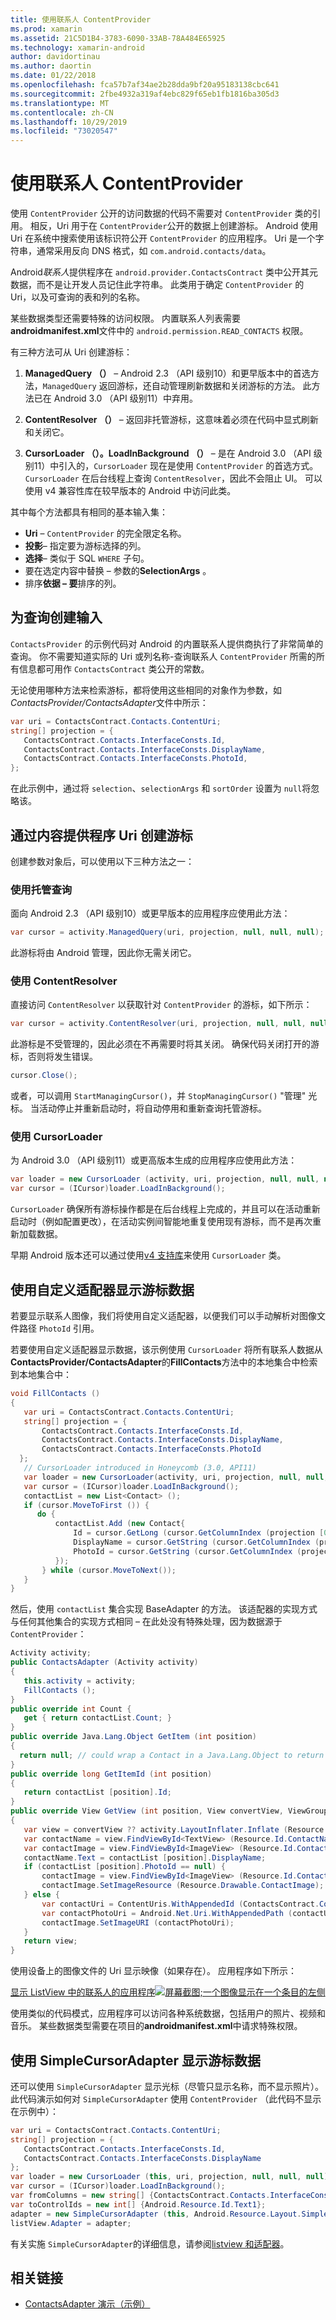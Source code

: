 ```yaml
---
title: 使用联系人 ContentProvider
ms.prod: xamarin
ms.assetid: 21C5D1B4-3783-6090-33AB-78A484E65925
ms.technology: xamarin-android
author: davidortinau
ms.author: daortin
ms.date: 01/22/2018
ms.openlocfilehash: fca57b7af34ae2b28dda9bf20a95183138cbc641
ms.sourcegitcommit: 2fbe4932a319af4ebc829f65eb1fb1816ba305d3
ms.translationtype: MT
ms.contentlocale: zh-CN
ms.lasthandoff: 10/29/2019
ms.locfileid: "73020547"
---
```

# <a name="using-the-contacts-contentprovider"></a>使用联系人 ContentProvider

使用 `ContentProvider` 公开的访问数据的代码不需要对 `ContentProvider` 类的引用。 相反，Uri 用于在 `ContentProvider`公开的数据上创建游标。 Android 使用 Uri 在系统中搜索使用该标识符公开 `ContentProvider` 的应用程序。 Uri 是一个字符串，通常采用反向 DNS 格式，如 `com.android.contacts/data`。

Android*联系人*提供程序在 `android.provider.ContactsContract` 类中公开其元数据，而不是让开发人员记住此字符串。 此类用于确定 `ContentProvider` 的 Uri，以及可查询的表和列的名称。

某些数据类型还需要特殊的访问权限。 内置联系人列表需要**androidmanifest.xml**文件中的 `android.permission.READ_CONTACTS` 权限。

有三种方法可从 Uri 创建游标：

1. **ManagedQuery （）** &ndash; Android 2.3 （API 级别10）和更早版本中的首选方法，`ManagedQuery` 返回游标，还自动管理刷新数据和关闭游标的方法。 此方法已在 Android 3.0 （API 级别11）中弃用。

1. **ContentResolver （）** &ndash; 返回非托管游标，这意味着必须在代码中显式刷新和关闭它。

1. **CursorLoader （）。LoadInBackground （）** &ndash; 是在 Android 3.0 （API 级别11）中引入的，`CursorLoader` 现在是使用 `ContentProvider` 的首选方式。 `CursorLoader` 在后台线程上查询 `ContentResolver`，因此不会阻止 UI。
   可以使用 v4 兼容性库在较早版本的 Android 中访问此类。

其中每个方法都具有相同的基本输入集：

- **Uri** &ndash; `ContentProvider` 的完全限定名称。
- **投影**&ndash; 指定要为游标选择的列。
- **选择**&ndash; 类似于 SQL `WHERE` 子句。
- 要在选定内容中替换 &ndash; 参数的**SelectionArgs** 。
- 排序**依据 &ndash; 要**排序的列。

## <a name="creating-inputs-for-a-query"></a>为查询创建输入

`ContactsProvider` 的示例代码对 Android 的内置联系人提供商执行了非常简单的查询。 你不需要知道实际的 Uri 或列名称-查询联系人 `ContentProvider` 所需的所有信息都可用作 `ContactsContract` 类公开的常数。

无论使用哪种方法来检索游标，都将使用这些相同的对象作为参数，如*ContactsProvider/ContactsAdapter*文件中所示：

```csharp
var uri = ContactsContract.Contacts.ContentUri;
string[] projection = {
   ContactsContract.Contacts.InterfaceConsts.Id,
   ContactsContract.Contacts.InterfaceConsts.DisplayName,
   ContactsContract.Contacts.InterfaceConsts.PhotoId,
};
```

在此示例中，通过将 `selection`、`selectionArgs` 和 `sortOrder` 设置为 `null`将忽略该。

## <a name="creating-a-cursor-from-a-content-provider-uri"></a>通过内容提供程序 Uri 创建游标

创建参数对象后，可以使用以下三种方法之一：

### <a name="using-a-managed-query"></a>使用托管查询

面向 Android 2.3 （API 级别10）或更早版本的应用程序应使用此方法：

```csharp
var cursor = activity.ManagedQuery(uri, projection, null, null, null);
```

此游标将由 Android 管理，因此你无需关闭它。

### <a name="using-contentresolver"></a>使用 ContentResolver

直接访问 `ContentResolver` 以获取针对 `ContentProvider` 的游标，如下所示：

```csharp
var cursor = activity.ContentResolver(uri, projection, null, null, null);
```

此游标是不受管理的，因此必须在不再需要时将其关闭。
确保代码关闭打开的游标，否则将发生错误。

```csharp
cursor.Close();
```

或者，可以调用 `StartManagingCursor()`，并 `StopManagingCursor()` "管理" 光标。 当活动停止并重新启动时，将自动停用和重新查询托管游标。

### <a name="using-cursorloader"></a>使用 CursorLoader

为 Android 3.0 （API 级别11）或更高版本生成的应用程序应使用此方法：

```csharp
var loader = new CursorLoader (activity, uri, projection, null, null, null);
var cursor = (ICursor)loader.LoadInBackground();
```

`CursorLoader` 确保所有游标操作都是在后台线程上完成的，并且可以在活动重新启动时（例如配置更改），在活动实例间智能地重复使用现有游标，而不是再次重新加载数据。

早期 Android 版本还可以通过使用[v4 支持库](https://developer.android.com/tools/support-library/index.html)来使用 `CursorLoader` 类。

## <a name="displaying-the-cursor-data-with-a-custom-adapter"></a>使用自定义适配器显示游标数据

若要显示联系人图像，我们将使用自定义适配器，以便我们可以手动解析对图像文件路径 `PhotoId` 引用。

若要使用自定义适配器显示数据，该示例使用 `CursorLoader` 将所有联系人数据从**ContactsProvider/ContactsAdapter**的**FillContacts**方法中的本地集合中检索到本地集合中：

```csharp
void FillContacts ()
{
   var uri = ContactsContract.Contacts.ContentUri;
   string[] projection = {
       ContactsContract.Contacts.InterfaceConsts.Id,
       ContactsContract.Contacts.InterfaceConsts.DisplayName,
       ContactsContract.Contacts.InterfaceConsts.PhotoId
  };
   // CursorLoader introduced in Honeycomb (3.0, API11)
   var loader = new CursorLoader(activity, uri, projection, null, null, null);
   var cursor = (ICursor)loader.LoadInBackground();
   contactList = new List<Contact> ();
   if (cursor.MoveToFirst ()) {
      do {
          contactList.Add (new Contact{
              Id = cursor.GetLong (cursor.GetColumnIndex (projection [0])),
              DisplayName = cursor.GetString (cursor.GetColumnIndex (projection [1])),
              PhotoId = cursor.GetString (cursor.GetColumnIndex (projection [2]))
          });
       } while (cursor.MoveToNext());
   }
}
```

然后，使用 `contactList` 集合实现 BaseAdapter 的方法。 该适配器的实现方式与任何其他集合的实现方式相同 &ndash; 在此处没有特殊处理，因为数据源于 `ContentProvider`：

```csharp
Activity activity;
public ContactsAdapter (Activity activity)
{
   this.activity = activity;
   FillContacts ();
}
public override int Count {
   get { return contactList.Count; }
}
public override Java.Lang.Object GetItem (int position)
{
  return null; // could wrap a Contact in a Java.Lang.Object to return it here if needed
}
public override long GetItemId (int position)
{
   return contactList [position].Id;
}
public override View GetView (int position, View convertView, ViewGroup parent)
{
   var view = convertView ?? activity.LayoutInflater.Inflate (Resource.Layout.ContactListItem, parent, false);
   var contactName = view.FindViewById<TextView> (Resource.Id.ContactName);
   var contactImage = view.FindViewById<ImageView> (Resource.Id.ContactImage);
   contactName.Text = contactList [position].DisplayName;
   if (contactList [position].PhotoId == null) {
       contactImage = view.FindViewById<ImageView> (Resource.Id.ContactImage);
       contactImage.SetImageResource (Resource.Drawable.ContactImage);
   } else {
       var contactUri = ContentUris.WithAppendedId (ContactsContract.Contacts.ContentUri, contactList [position].Id);
       var contactPhotoUri = Android.Net.Uri.WithAppendedPath (contactUri, Contacts.Photos.ContentDirectory);
       contactImage.SetImageURI (contactPhotoUri);
   }
   return view;
}
```

使用设备上的图像文件的 Uri 显示映像（如果存在）。 应用程序如下所示：

[显示 ListView 中的联系人的应用程序![屏幕截图;一个图像显示在一个条目的左侧](contacts-contentprovider-images/contactsprovider.png)](contacts-contentprovider-images/contactsprovider.png#lightbox)

使用类似的代码模式，应用程序可以访问各种系统数据，包括用户的照片、视频和音乐。
某些数据类型需要在项目的**androidmanifest.xml**中请求特殊权限。

## <a name="displaying-the-cursor-data-with-a-simplecursoradapter"></a>使用 SimpleCursorAdapter 显示游标数据

还可以使用 `SimpleCursorAdapter` 显示光标（尽管只显示名称，而不显示照片）。 此代码演示如何对 `SimpleCursorAdapter` 使用 `ContentProvider` （此代码不显示在示例中）：

```csharp
var uri = ContactsContract.Contacts.ContentUri;
string[] projection = {
   ContactsContract.Contacts.InterfaceConsts.Id,
   ContactsContract.Contacts.InterfaceConsts.DisplayName
};
var loader = new CursorLoader (this, uri, projection, null, null, null);
var cursor = (ICursor)loader.LoadInBackground();
var fromColumns = new string[] {ContactsContract.Contacts.InterfaceConsts.DisplayName};
var toControlIds = new int[] {Android.Resource.Id.Text1};
adapter = new SimpleCursorAdapter (this, Android.Resource.Layout.SimpleListItem1, cursor, fromColumns, toControlsIds);
listView.Adapter = adapter;
```

有关实施 `SimpleCursorAdapter`的详细信息，请参阅[listview 和适配器](~/android/user-interface/layouts/list-view/index.md)。

## <a name="related-links"></a>相关链接

- [ContactsAdapter 演示（示例）](https://docs.microsoft.com/samples/xamarin/monodroid-samples/platformfeatures-contactsadapterdemo)
